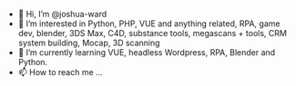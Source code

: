 - 👋 Hi, I’m @joshua-ward
- 👀 I’m interested in Python, PHP, VUE and anything related, RPA, game dev, blender, 3DS Max, C4D, substance tools, megascans + tools, CRM system building, Mocap, 3D scanning
- 🌱 I’m currently learning VUE, headless Wordpress, RPA, Blender and Python.
- 📫 How to reach me ...

<!---
joshua-ward/joshua-ward is a ✨ special ✨ repository because its `README.md` (this file) appears on your GitHub profile.
You can click the Preview link to take a look at your changes.
--->
